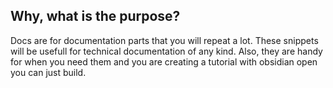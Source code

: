 ## Why, what is the purpose?
Docs are for documentation parts that you will repeat a lot. These snippets will be usefull for technical documentation of any kind. Also, they are handy for when you need them and you are creating a tutorial with obsidian open you can just build.
